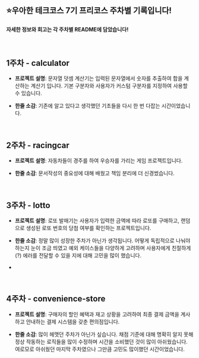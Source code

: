 ## ⭐**우아한 테크코스 7기 프리코스 주차별 기록입니다!**

#### 자세한 정보와 회고는 각 주차별 README에 담았습니다!

&nbsp;

## **1주차 - calculator**

- **프로젝트 설명**: 문자열 덧셈 계산기는 입력된 문자열에서 숫자를 추출하여 합을 계산하는 계산기 입니다.
  기본 구분자와 사용자가 커스텀 구분자를 지정하여 사용할 수 있습니다.

- **한줄 소감**: 기존에 알고 있다고 생각했던 기초들을 다시 한 번 다잡는 시간이었습니다.

&nbsp;

## **2주차 - racingcar**

- **프로젝트 설명**: 자동차들이 경주를 하여 우승자를 가리는 게임 프로젝트입니다.

- **한줄 소감**: 문서작성의 중요성에 대해 배웠고 책임 분리에 더 신경썼습니다.

&nbsp;

## **3주차 - lotto**

- **프로젝트 설명**: 로또 발매기는 사용자가 입력한 금액에 따라 로또를 구매하고, 랜덤으로 생성된 로또 번호의 당첨 여부를 확인하는 프로젝트입니다.

- **한줄 소감**: 정말 많이 성장한 주차가 아닌가 생각됩니다. 어떻게 독립적으로 나눠야 하는지 눈이 조금 띄였고 예외 케이스들을 다양하게 고려하며 사용자에게 친절하게(?) 에러를 전달할 수 있을 지에 대해 고민을 많이 했습니다.
- 
&nbsp;

## **4주차 - convenience-store**

- **프로젝트 설명**: 구매자의 할인 혜택과 재고 상황을 고려하여 최종 결제 금액을 계사하고 안내하는 결제 시스템을 갖춘 편의점입니다.

- **한줄 소감**: 많이 헤맷던 주차가 아닌가 싶습니다. 채점 기준에 대해 명확히 알지 못해 정상 작동하는 로직들을 많이 수정하며 시간을 소비했던 것이 많이 아쉬웠습니다. 여로모로 아쉬웠던 마지막 주차였으나 그만큼 고민도 많이했던 시간이었습니다.

